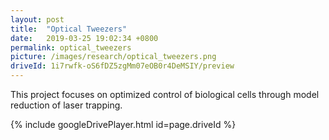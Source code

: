 ```yaml
---
layout: post
title:  "Optical Tweezers"
date:   2019-03-25 19:02:34 +0800
permalink: optical_tweezers
picture: /images/research/optical_tweezers.png
driveId: 1i7rwfk-oS6fDZ5zgMm07eOB0r4DeMSIY/preview
---
```


This project focuses on optimized control of biological cells through model reduction of laser trapping. 

{% include googleDrivePlayer.html id=page.driveId %}